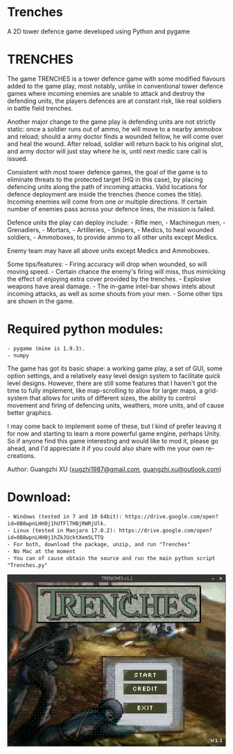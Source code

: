 # Trenches
A 2D tower defence game developed using Python and pygame

# TRENCHES

The game TRENCHES is a tower defence game with some modified flavours added to
the game play, most notably, unlike in conventional tower defence games where
incoming enemies are unable to attack and destroy the defending units, the
players defences are at constant risk, like real soldiers in battle field
trenches.

Another major change to the game play is defending units are not strictly
static: once a soldier runs out of ammo, he will move to a nearby ammobox
and reload; should a army doctor finds a wounded fellow, he will come over
and heal the wound. After reload, soldier will return back to his original
slot, and army doctor will just stay where he is, until next medic care
call is issued.

Consistent with most tower defence games, the goal of the game is to eliminate
threats to the protected target (HQ in this case), by placing defencing units
along the path of incoming attacks. Valid locations for defence deployment
are inside the trenches (hence comes the title). Incoming enemies will come
from one or multiple directions. If certain number of enemies pass across
your defence lines, the mission is failed.

Defence units the play can deploy include:
    - Rifle men,
    - Machinegun men,
    - Grenadiers,
    - Mortars,
    - Artilleries,
    - Snipers,
    - Medics, to heal wounded soldiers,
    - Ammoboxes, to provide ammo to all other units except Medics.

Enemy team may have all above units except Medics and Ammoboxes.

Some tips/features:
    - Firing accuracy will drop when wounded, so will moving speed.
    - Certain chance the enemy's firing will miss, thus mimicking the effect
      of enjoying extra cover provided by the trenches.
    - Explosive weapons have areal damage.
    - The in-game intel-bar shows intels about incoming attacks, as well as
      some shouts from your men.
    - Some other tips are shown in the game.


# Required python modules:

    - pygame (mine is 1.9.3).
    - numpy


The game has got its basic shape: a working game play, a set of GUI, some
option settings, and a relatively easy level design system to facilitate
quick level designs. However, there are still some features that I haven't
got the time to fully implement, like map-scrolling to allow for larger maps,
a grid-system that allows for units of different sizes, the ability to
control movement and firing of defencing units, weathers, more units,
and of cause better graphics.

I may come back to implement some of these, but I kind of prefer leaving it
for now and starting to learn a more powerful game engine, perhaps Unity.
So if anyone find this game interesting and would like to mod it, please
go ahead, and I'd appreciate it if you could also share with me your own
re-creations.

Author: Guangzhi XU (xugzhi1987@gmail.com, guangzhi.xu@outlook.com)


# Download:

    - Windows (tested in 7 and 10 64bit): https://drive.google.com/open?id=0B8wpnLHH0j1hUTFlTHBjRWRjUlk.
    - Linux (tested in Manjaro 17.0.2): https://drive.google.com/open?id=0B8wpnLHH0j1hZkJUcktXem5LTTQ
    - For both, download the package, unzip, and run "Trenches"
    - No Mac at the moment
    - You can of cause obtain the source and run the main python script "Trenches.py" 

![Screenshot1](ui/Screenshot1.png?raw=true "Screenshot1")


